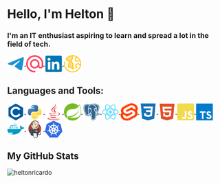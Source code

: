 # Hello, I'm Helton 🤠
### I'm an IT enthusiast aspiring to learn and spread a lot in the field of tech.

<a href="https://t.me/heltonricardo" target="_blank">
    <img align="center" src="assets/telegram.svg" title="Telegram" height="40" width="40" />
</a>
<a href="mailto:contato@helton.info" target="_blank">
    <img align="center" src="assets/email.svg" title="E-mail" height="40" width="40" />
</a>
<a href="https://linkedin.com/in/heltonricardo" target="_blank">
    <img align="center" src="assets/linkedin.svg" title="Telegram" height="40" width="40" />
</a>
<a href="https://helton.info" target="_blank">
    <img align="center" src="assets/site.svg" title="Site" height="40" width="40" />
</a>

<br />

## Languages and Tools:
<a href="https://www.cprogramming.com/" target="_blank">
    <img align="center" src="assets/c.svg" title="C" width="40" height="40"/>
</a>
<a href="https://www.python.org" target="_blank">
    <img align="center" src="assets/python.svg" title="Python" width="40" height="40"/>
</a>
<a href="https://www.java.com" target="_blank">
    <img align="center" src="assets/java.svg" title="Java" width="40" height="40"/>
</a>
<a href="https://spring.io/" target="_blank">
    <img align="center" src="assets/spring.svg" title="Spring" width="40" height="40"/>
</a>
<a href="https://www.postgresql.org" target="_blank">
    <img align="center" src="assets/postgresql.svg" title="PostgreSQL" width="40" height="40"/>
</a>
<a href="https://reactjs.org/" target="_blank">
    <img align="center" src="assets/react.svg" title="React" width="40" height="40"/>
</a>
<a href="https://svelte.dev" target="_blank">
    <img align="center" src="assets/svelte.svg" title="Svelte" width="40" height="40"/>
</a>
<a href="https://www.w3schools.com/css/" target="_blank">
    <img align="center" src="assets/css.svg" title="CSS3" width="40" height="40"/>
</a>
<a href="https://www.w3.org/html/" target="_blank">
    <img align="center" src="assets/html.svg" title="HTML5" width="40" height="40"/>
</a>
<a href="https://developer.mozilla.org/en-US/docs/Web/JavaScript" target="_blank">
    <img align="center" src="assets/javascript.svg" title="JavaScript" width="40" height="40"/>
</a>
<a href="https://www.typescriptlang.org/" target="_blank">
    <img align="center" src="assets/typescript.svg" title="TypeScript" width="40" height="40"/>
</a>
<a href="https://www.docker.com/" target="_blank">
    <img align="center" src="assets/docker.svg" title="Docker" width="40" height="40"/>
</a>
<a href="https://www.jenkins.io" target="_blank">
    <img align="center" src="assets/jenkins.svg" title="Jenkins" width="40" height="40"/>
</a>
<a href="https://kubernetes.io" target="_blank">
    <img align="center" src="assets/kubernetes.svg" title="Kubernetes" width="40" height="40"/>
</a>

<br />

## My GitHub Stats
<img title="heltonricardo"
src="https://github-readme-stats-alpha-ashen.vercel.app/api?username=heltonricardo
&count_private=true
&include_all_commits=true
&show_icons=true
&custom_title=Helton%20Ricardo
&hide_border=true
&border_radius=8
&theme=algolia" />
